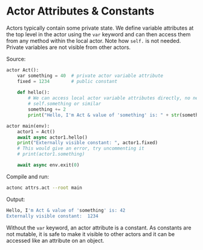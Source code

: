 # Actor Attributes & Constants

Actors typically contain some private state. We define variable attributes at the top level in the actor using the `var` keyword and can then access them from any method within the local actor. Note how `self.` is not needed. Private variables are not visible from other actors.

Source:
```python
actor Act():
    var something = 40  # private actor variable attribute
    fixed = 1234        # public constant
    
    def hello():
        # We can access local actor variable attributes directly, no need for 
        # self.something or similar
        something += 2
        print("Hello, I'm Act & value of 'something' is: " + str(something))

actor main(env):
    actor1 = Act()
    await async actor1.hello()
    print("Externally visible constant: ", actor1.fixed)
    # This would give an error, try uncommenting it
    # print(actor1.something)

    await async env.exit(0)
```

Compile and run:
```sh
actonc attrs.act --root main
```

Output:
```sh
Hello, I'm Act & value of 'something' is: 42
Externally visible constant:  1234
```

Without the `var` keyword, an actor attribute is a constant. As constants are not mutable, it is safe to make it visible to other actors and it can be accessed like an attribute on an object.
